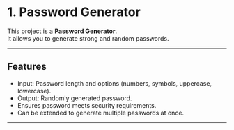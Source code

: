 # 1. Password Generator

This project is a **Password Generator**.  
It allows you to generate strong and random passwords.  

---

## Features

- Input: Password length and options (numbers, symbols, uppercase, lowercase).  
- Output: Randomly generated password.  
- Ensures password meets security requirements.  
- Can be extended to generate multiple passwords at once.  

---